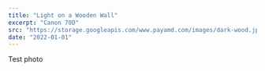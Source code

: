 ```yaml
---
title: "Light on a Wooden Wall"
excerpt: "Canon 70D"
src: "https://storage.googleapis.com/www.payamd.com/images/dark-wood.jpeg"
date: "2022-01-01"
---
```


Test photo
